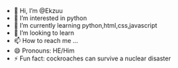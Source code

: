 - 👋 Hi, I’m @Ekzuu
- 👀 I’m interested in python
- 🌱 I’m currently learning python,html,css,javascript  
- 💞️ I’m looking to learn 
- 📫 How to reach me ...
- 😄 Pronouns: HE/Him
- ⚡ Fun fact: cockroaches can survive a nuclear disaster 

<!---
Ekzuu/Ekzuu is a ✨ special ✨ repository because its `README.md` (this file) appears on your GitHub profile.
You can click the Preview link to take a look at your changes.
--->
